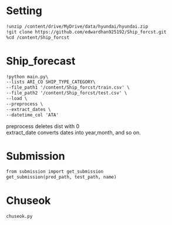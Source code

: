 # Setting  
```markdown
!unzip /content/drive/MyDrive/data/hyundai/hyundai.zip  
!git clone https://github.com/edwardhan925192/Ship_forcst.git  
%cd /content/Ship_forcst  
```

# Ship_forecast  
```markdown
!python main.py\
--lists ARI_CO SHIP_TYPE_CATEGORY\
--file_path1 '/content/Ship_forcst/train.csv' \
--file_path2 '/content/Ship_forcst/test.csv' \
--load \
--preprocess \
--extract_dates \
--datetime_col 'ATA'

```

preprocess deletes dist with 0  
extract_date converts dates into year,month, and so on.  


# Submission  
```markdown
from submission import get_submission  
get_submission(pred_path, test_path, name)  
```

# Chuseok  
```markdown
chuseok.py
```
